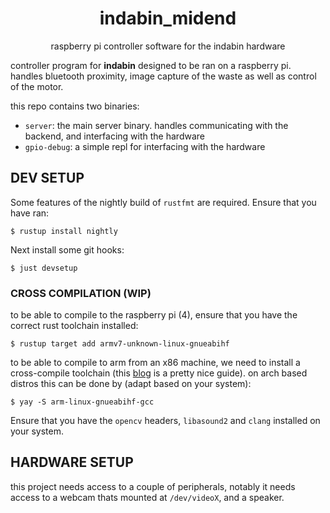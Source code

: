 <div align="center">

# indabin_midend

raspberry pi controller software for the indabin hardware

</div>

controller program for **indabin** designed to be ran on a raspberry pi.
handles bluetooth proximity, image capture of the waste as well as control of
the motor.

this repo contains two binaries:
- `server`: the main server binary. handles communicating with the backend, and
  interfacing with the hardware
- `gpio-debug`: a simple repl for interfacing with the hardware

## DEV SETUP

Some features of the nightly build of `rustfmt` are required. Ensure that you
have ran:
```
$ rustup install nightly
```

Next install some git hooks:
```
$ just devsetup
```

### CROSS COMPILATION (WIP)

to be able to compile to the raspberry pi (4), ensure that you have the correct
rust toolchain installed:
```
$ rustup target add armv7-unknown-linux-gnueabihf
```

to be able to compile to arm from an x86 machine, we need to install a
cross-compile toolchain (this
[blog](https://shaneutt.com/blog/rust-x86-arm-raspberry-pi-4/) is a pretty nice
guide). on arch based distros this can be done by (adapt based on your system):
```
$ yay -S arm-linux-gnueabihf-gcc
```

Ensure that you have the `opencv` headers, `libasound2` and `clang` installed
on your system.

## HARDWARE SETUP

this project needs access to a couple of peripherals, notably it needs access
to a webcam thats mounted at `/dev/videoX`, and a speaker.

